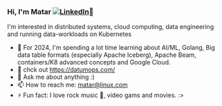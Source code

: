 ### Hi, I'm Matar [![LinkedIn](https://img.shields.io/badge/LinkedIn--_.svg?style=social&logo=linkedin)][linkedin]👋
[linkedin]:https://www.linkedin.com/in/mataralhawiti
<!--
**mataralhawiti/mataralhawiti** is a ✨ _special_ ✨ repository because its `README.md` (this file) appears on your GitHub profile.

Here are some ideas to get you started:

- 🔭 I’m currently working on ...
- 🌱 I’m currently learning ...
- 👯 I’m looking to collaborate on ...
- 🤔 I’m looking for help with ...
- 💬 Ask me about ...
- 📫 How to reach me: ...
- 😄 Pronouns: ...
- ⚡ Fun fact: ...
-->
I'm interested in distributed systems, cloud computing, data engineering and running data-workloads on Kubernetes

- 🌱 For 2024, I'm spending a lot time learning about AI/ML, Golang, Big data table formats (especially Apache Iceberg), Apache Beam, containers/K8 advanced concepts and Google Cloud.
- 🔭 chck out https://datumops.com/
- 💬 Ask me about anything :)
- 📫 How to reach me: matar@linux.com
- ⚡ Fun fact: I love rock music :guitar:, video gams and movies. :>
